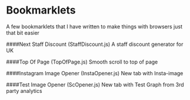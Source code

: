 # Bookmarklets
A few bookmarklets that I have written to make things with browsers just that bit easier

####Next Staff Discount (StaffDiscount.js)
A staff discount generator for UK

####Top Of Page (TopOfPage.js)
Smooth scroll to top of page

####Instagram Image Opener (InstaOpener.js)
New tab with Insta-image

####Test Image Opener (ScOpener.js)
New tab with Test Graph from 3rd party analytics
